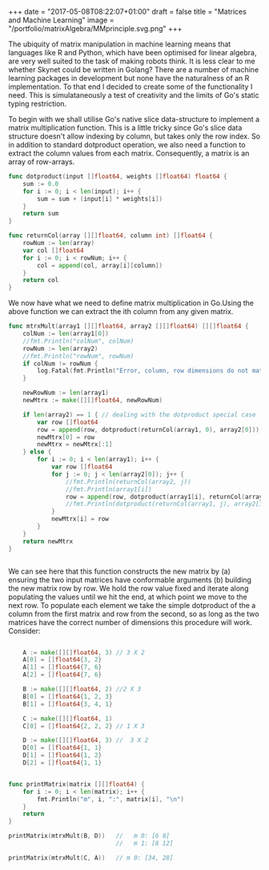 +++
date = "2017-05-08T08:22:07+01:00"
draft = false
title = "Matrices and Machine Learning"
image = "/portfolio/matrixAlgebra/MMprinciple.svg.png"
+++

The ubiquity of matrix manipulation in machine learning means that languages like R and Python, which have been optimised for linear algebra, are very well suited to the task of making robots think. It is less clear to me whether Skynet could be written in Golang? There are a number of machine learning packages in development but none have the naturalness of an R implementation. To that end I decided to create some of the functionality I need. This is simulataneously a test of creativity and the limits of Go's static typing restriction.

To begin with we shall utilise Go's native slice data-structure to implement a matrix multiplication function. This is a little tricky since Go's slice data structure doesn't allow indexing by column, but takes only the row index. So in addition to standard dotproduct operation, we also need a function to extract the column values from each matrix. Consequently, a matrix is an array of row-arrays.

``` go
func dotproduct(input []float64, weights []float64) float64 {
	sum := 0.0
	for i := 0; i < len(input); i++ {
		sum = sum + (input[i] * weights[i])
	}
	return sum
}

func returnCol(array [][]float64, column int) []float64 {
	rowNum := len(array)
	var col []float64
	for i := 0; i < rowNum; i++ {
		col = append(col, array[i][column])
	}
	return col
}


```
We now have what we need to define matrix multiplication in Go.Using the above function we can extract the ith column from any given matrix.

``` go
func mtrxMult(array1 [][]float64, array2 [][]float64) [][]float64 {
	colNum := len(array1[0])
	//fmt.Println("colNum", colNum)
	rowNum := len(array2)
	//fmt.Println("rowNum", rowNum)
	if colNum != rowNum {
		log.Fatal(fmt.Println("Error, column, row dimensions do not match"))
	}

	newRowNum := len(array1)
	newMtrx := make([][]float64, newRowNum)

	if len(array2) == 1 { // dealing with the dotproduct special case
		var row []float64
		row = append(row, dotproduct(returnCol(array1, 0), array2[0]))
		newMtrx[0] = row
		newMtrx = newMtrx[:1]
	} else {
		for i := 0; i < len(array1); i++ {
			var row []float64
			for j := 0; j < len(array2[0]); j++ {
				//fmt.Println(returnCol(array2, j))
				//fmt.Println(array1[i])
				row = append(row, dotproduct(array1[i], returnCol(array2, j)))
				//fmt.Println(dotproduct(returnCol(array1, j), array2[i]))
			}
			newMtrx[i] = row
		}
	}
	return newMtrx
}



```
We can see here that this function constructs the new matrix by (a) ensuring the two input matrices have conformable arguments (b) building the new matrix row by row. We hold the row value fixed and iterate along populating the values until we hit the end, at which point we move to the next row. To populate each element we take the simple dotproduct of the a column from the first matrix and row from the second, so as long as the two matrices have the correct number of dimensions this procedure will work. Consider:

``` go

	A := make([][]float64, 3) // 3 X 2
	A[0] = []float64{3, 2}
	A[1] = []float64{7, 6}
	A[2] = []float64{7, 6}

	B := make([][]float64, 2) //2 X 3
	B[0] = []float64{1, 2, 3}
	B[1] = []float64{3, 4, 1}

	C := make([][]float64, 1)
	C[0] = []float64{2, 2, 2} // 1 X 3

	D := make([][]float64, 3) //  3 X 2
	D[0] = []float64{1, 1}
	D[1] = []float64{1, 2}
	D[2] = []float64{1, 1}


func printMatrix(matrix [][]float64) {
	for i := 0; i < len(matrix); i++ {
		fmt.Println("m", i, ":", matrix[i], "\n")
	}
	return
}

printMatrix(mtrxMult(B, D))   //   m 0: [6 8]
                              //   m 1: [8 12]

printMatrix(mtrxMult(C, A))   // m 0: [34, 28]

```

